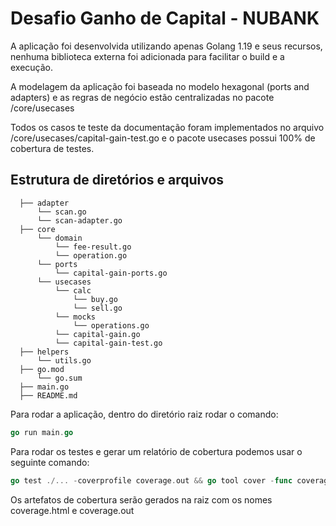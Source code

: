 
# Desafio Ganho de Capital - NUBANK

A aplicação foi desenvolvida utilizando apenas Golang 1.19 e seus recursos, nenhuma biblioteca externa foi adicionada para facilitar o build e a execução.

A modelagem da aplicação foi baseada no modelo hexagonal (ports and adapters) e as regras de negócio estão centralizadas no pacote /core/usecases

Todos os casos te teste da documentação foram implementados no arquivo /core/usecases/capital-gain-test.go e o pacote usecases possui 100% de cobertura de testes.

## Estrutura de diretórios e arquivos
```shell
  ├── adapter
      └── scan.go
      └── scan-adapter.go
  ├── core
      └── domain
          └── fee-result.go
          └── operation.go
      └── ports
          └── capital-gain-ports.go
      └── usecases
          └── calc
              └── buy.go
              └── sell.go
          └── mocks
              └── operations.go
          └── capital-gain.go
          └── capital-gain-test.go
  ├── helpers
      └── utils.go
  ├── go.mod
      └── go.sum
  ├── main.go
  ├── README.md
```

Para rodar a aplicação, dentro do diretório raiz rodar o comando:
```go
go run main.go
```

Para rodar os testes e gerar um relatório de cobertura podemos usar o seguinte comando:
```go
go test ./... -coverprofile coverage.out && go tool cover -func coverage.out && go tool cover -html=coverage.out -o coverage.html
```
Os artefatos de cobertura serão gerados na raiz com os nomes coverage.html e coverage.out